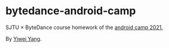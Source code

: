 # bytedance-android-camp
SJTU × ByteDance course homework of the [android camp 2021.](https://github.com/bytedance-android-camp-sjtu-2021/)

By [Yiwei Yang](https://github.com/Smileglaze).
